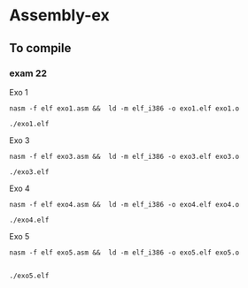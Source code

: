 # Assembly-ex

## To compile 

### exam 22
Exo 1

```assembly
nasm -f elf exo1.asm &&  ld -m elf_i386 -o exo1.elf exo1.o

./exo1.elf
```

Exo 3

```assembly
nasm -f elf exo3.asm &&  ld -m elf_i386 -o exo3.elf exo3.o

./exo3.elf
```
Exo 4

```assembly
nasm -f elf exo4.asm &&  ld -m elf_i386 -o exo4.elf exo4.o

./exo4.elf
```

Exo 5

```assembly
nasm -f elf exo5.asm &&  ld -m elf_i386 -o exo5.elf exo5.o


./exo5.elf
```